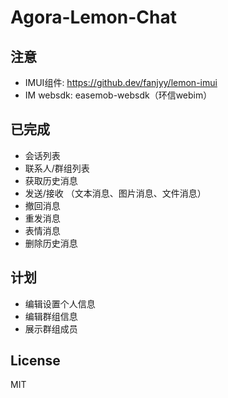 # Agora-Lemon-Chat

## 注意
- IMUI组件: https://github.dev/fanjyy/lemon-imui
- IM websdk: easemob-websdk（环信webim） 
## 已完成
* 会话列表
* 联系人/群组列表
* 获取历史消息
* 发送/接收 （文本消息、图片消息、文件消息）
* 撤回消息
* 重发消息
* 表情消息
* 删除历史消息
## 计划
* 编辑设置个人信息
* 编辑群组信息
* 展示群组成员
## License

MIT
